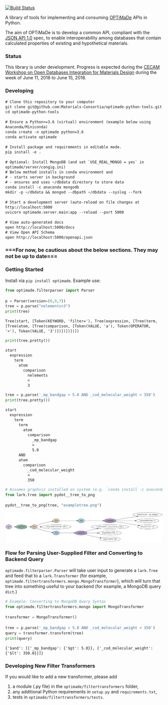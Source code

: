 [![Build Status](https://travis-ci.org/Materials-Consortia/optimade-python-tools.svg?branch=master)](https://travis-ci.org/Materials-Consortia/optimade-python-tools)

A library of tools for implementing and consuming
[OPTiMaDe](http://www.optimade.org) APIs in Python.

The aim of OPTiMaDe is to develop a common API, compliant
with the [JSON API 1.0](http://jsonapi.org/format/1.0/)
spec, to enable interoperability
among databases
that contain calculated properties of
existing and hypothetical materials.

### Status
This library is under development. Progress is expected during the [CECAM Workshop on Open Databases Integration for Materials Design](https://www.cecam.org/workshop-4-1525.html) during the week of June 11, 2018 to June 15, 2018.

### Developing

```
# Clone this repository to your computer
git clone git@github.com:Materials-Consortia/optimade-python-tools.git
cd optimade-python-tools

# Ensure a Python>=3.6 (virtual) environment (example below using Anaconda/Miniconda)
conda create -n optimade python=3.6
conda activate optimade

# Install package and requirements in editable mode.
pip install -e .

# Optional: Install MongoDB (and set `USE_REAL_MONGO = yes` in optimade/server/congig.ini)
# Below method installs in conda environment and
# - starts server in background
# - ensures and uses ~/dbdata directory to store data
conda install -c anaconda mongodb
mkdir -p ~/dbdata && mongod --dbpath ~/dbdata --syslog --fork 

# Start a development server (auto-reload on file changes at http://localhost:5000
uvicorn optimade.server.main:app --reload --port 5000

# View auto-generated docs
open http://localhost:5000/docs
# View Open API Schema
open http://localhost:5000/openapi.json
```

### ===For now, be cautious about the below sections. They may not be up to date===

### Getting Started

Install via `pip install optimade`. Example use:

```python
from optimade.filterparser import Parser

p = Parser(version=(0,9,7))
tree = p.parse("nelements<3")
print(tree)
```
```
Tree(start, [Token(KEYWORD, 'filter='), Tree(expression, [Tree(term, [Tree(atom, [Tree(comparison, [Token(VALUE, 'a'), Token(OPERATOR, '<'), Token(VALUE, '3')])])])])])
```
```python
print(tree.pretty())
```
```
start
  expression
    term
      atom
        comparison
          nelements
          <
          3
```
```python
tree = p.parse('_mp_bandgap > 5.0 AND _cod_molecular_weight < 350')
print(tree.pretty())
```
```
start
  expression
    term
      term
        atom
          comparison
            _mp_bandgap
            >
            5.0
      AND
      atom
        comparison
          _cod_molecular_weight
          <
          350
```
```python
# Assumes graphviz installed on system (e.g. `conda install -c anaconda graphviz`) and `pip install pydot`
from lark.tree import pydot__tree_to_png

pydot__tree_to_png(tree, "exampletree.png")
```
![example tree](exampletree.png)

### Flow for Parsing User-Supplied Filter and Converting to Backend Query

`optimade.filterparser.Parser` will take user input to generate a `lark.Tree` and feed that to a `lark.Transformer`
(for example, `optimade.filtertransformers.mongo.MongoTransformer`), which will turn that tree into something useful
to your backend (for example, a MongoDB query `dict`.)

```python
# Example: Converting to MongoDB Query Syntax
from optimade.filtertransformers.mongo import MongoTransformer

transformer = MongoTransformer()

tree = p.parse('_mp_bandgap > 5.0 AND _cod_molecular_weight < 350')
query = transformer.transform(tree)
print(query)
```
```
{'$and': [{'_mp_bandgap': {'$gt': 5.0}}, {'_cod_molecular_weight': {'$lt': 350.0}}]}
```

### Developing New Filter Transformers
If you would like to add a new transformer, please add
1. a module (.py file) in the `optimade/filtertransformers` folder,
2. any additional Python requirements in `setup.py` and `requirements.txt`,
3. tests in `optimade/filtertransformers/tests`.
